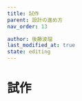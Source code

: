 ```yaml
---
title: 試作
parent: 設計の進め方
nav_order: 13

author: 後藤波瑠
last_modified_at: true
state: editing
---
```


# **試作**